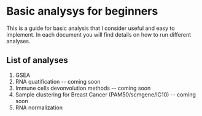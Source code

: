 # Basic analysys for beginners
This is a guide for basic analysis that I consider useful and easy to implement. In each document you will find details on how to run different analyses.

## List of analyses

1. GSEA
2. RNA quatification -- coming soon
3. Immune cells devonvolution methods -- coming soon
4. Sample clustering for Breast Cancer (PAM50/scmgene/IC10) -- coming soon
5. RNA normalization